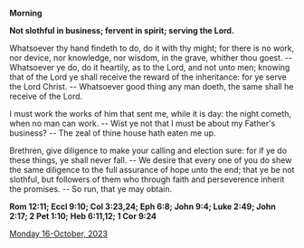 **Morning**

**Not slothful in business; fervent in spirit; serving the Lord.**
 
Whatsoever thy hand findeth to do, do it with thy might; for there is no work, nor device, nor knowledge, nor wisdom, in the grave, whither thou goest. -- Whatsoever ye do, do it heartily, as to the Lord, and not unto men; knowing that of the Lord ye shall receive the reward of the inheritance: for ye serve the Lord Christ. -- Whatsoever good thing any man doeth, the same shall he receive of the Lord.
 
I must work the works of him that sent me, while it is day: the night cometh, when no man can work. -- Wist ye not that I must be about my Father's business? -- The zeal of thine house hath eaten me up.
 
Brethren, give diligence to make your calling and election sure: for if ye do these things, ye shall never fall. -- We desire that every one of you do shew the same diligence to the full assurance of hope unto the end; that ye be not slothful, but followers of them who through faith and perseverence inherit the promises. -- So run, that ye may obtain.  

**Rom 12:11; Eccl 9:10; Col 3:23,24; Eph 6:8; John 9:4; Luke 2:49; John 2:17; 2 Pet 1:10; Heb 6:11,12; 1 Cor 9:24**

[Monday 16-October, 2023](https://t.me/daily_light)
